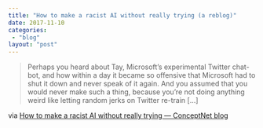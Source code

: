```yaml
---
title: "How to make a racist AI without really trying (a reblog)"
date: 2017-11-10
categories: 
 - "blog"
layout: "post"
---
```


> Perhaps you heard about Tay, Microsoft’s experimental Twitter chat-bot, and how within a day it became so offensive that Microsoft had to shut it down and never speak of it again. And you assumed that you would never make such a thing, because you’re not doing anything weird like letting random jerks on Twitter re-train […]


via [How to make a racist AI without really trying — ConceptNet blog](http://blog.conceptnet.io/2017/07/13/how-to-make-a-racist-ai-without-really-trying/)
